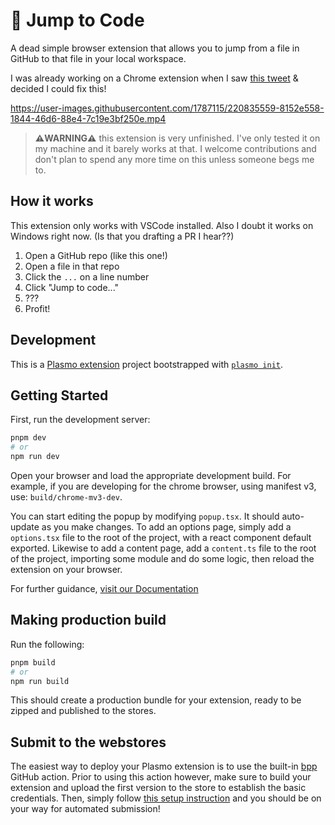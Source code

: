 # 🦘 Jump to Code

A dead simple browser extension that allows you to jump from a file in GitHub to that file in your local workspace.

I was already working on a Chrome extension when I saw [this tweet](https://twitter.com/jarredsumner/status/1628513557980794882) & decided I could fix this!


https://user-images.githubusercontent.com/1787115/220835559-8152e558-1844-46d6-88e4-7c19e3bf250e.mp4


> **⚠️WARNING⚠️** this extension is very unfinished. I've only tested it on my machine and it barely works at that. I welcome contributions and don't plan to spend any more time on this unless someone begs me to.

## How it works

This extension only works with VSCode installed. Also I doubt it works on Windows right now. (Is that you drafting a PR I hear??)

1. Open a GitHub repo (like this one!)
1. Open a file in that repo
1. Click the `...` on a line number
1. Click "Jump to code..."
1. ???
1. Profit!

## Development

This is a [Plasmo extension](https://docs.plasmo.com/) project bootstrapped with [`plasmo init`](https://www.npmjs.com/package/plasmo).

## Getting Started

First, run the development server:

```bash
pnpm dev
# or
npm run dev
```

Open your browser and load the appropriate development build. For example, if you are developing for the chrome browser, using manifest v3, use: `build/chrome-mv3-dev`.

You can start editing the popup by modifying `popup.tsx`. It should auto-update as you make changes. To add an options page, simply add a `options.tsx` file to the root of the project, with a react component default exported. Likewise to add a content page, add a `content.ts` file to the root of the project, importing some module and do some logic, then reload the extension on your browser.

For further guidance, [visit our Documentation](https://docs.plasmo.com/)

## Making production build

Run the following:

```bash
pnpm build
# or
npm run build
```

This should create a production bundle for your extension, ready to be zipped and published to the stores.

## Submit to the webstores

The easiest way to deploy your Plasmo extension is to use the built-in [bpp](https://bpp.browser.market) GitHub action. Prior to using this action however, make sure to build your extension and upload the first version to the store to establish the basic credentials. Then, simply follow [this setup instruction](https://docs.plasmo.com/framework/workflows/submit) and you should be on your way for automated submission!
